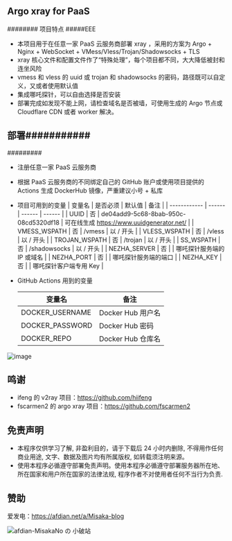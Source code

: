 ## Argo xray for PaaS

######## 项目特点
#####EEE
* 本项目用于在任意一家 PaaS 云服务商部署 xray ，采用的方案为 Argo + Nginx + WebSocket + VMess/Vless/Trojan/Shadowsocks + TLS
* xray 核心文件和配置文件作了“特殊处理”，每个项目都不同，大大降低被封和连坐风险
* vmess 和 vless 的 uuid 或 trojan 和 shadowsocks 的密码，路径既可以自定义，又或者使用默认值
* 集成哪吒探针，可以自由选择是否安装
* 部署完成如发现不能上网，请检查域名是否被墙，可使用生成的 Argo 节点或 Cloudflare CDN 或者 worker 解决。
###
## 部署###########
#########
* 注册任意一家 PaaS 云服务商
* 根据 PaaS 云服务商的不同绑定自己的 GitHub 账户或使用项目提供的 Actions 生成 DockerHub 镜像，严重建议小号 + 私库
* 项目可用到的变量
  | 变量名 | 是否必须 | 默认值 | 备注 |
  | ------------ | ------ | ------ | ------ |
  | UUID         | 否 | de04add9-5c68-8bab-950c-08cd5320df18 | 可在线生成 https://www.uuidgenerator.net/ |
  | VMESS_WSPATH  | 否 | /vmess | 以 / 开头 |
  | VLESS_WSPATH  | 否 | /vless | 以 / 开头 |
  | TROJAN_WSPATH | 否 | /trojan | 以 / 开头 |
  | SS_WSPATH     | 否 | /shadowsocks | 以 / 开头 |
  | NEZHA_SERVER  | 否 |     | 哪吒探针服务端的 IP 或域名 |
  | NEZHA_PORT    | 否 |     | 哪吒探针服务端的端口 |
  | NEZHA_KEY     | 否 |     | 哪吒探针客户端专用 Key |

* GitHub Actions 用到的变量

  |    变量名     |      备注      |
  | ------------- | -------------- |
  |DOCKER_USERNAME|Docker Hub 用户名|
  |DOCKER_PASSWORD|Docker Hub 密码  |
  |DOCKER_REPO    |Docker Hub 仓库名|

![image](https://user-images.githubusercontent.com/116990986/211692321-34df154a-320a-448f-9abe-2efab9c53550.png)

## 鸣谢

* ifeng 的 v2ray 项目：https://github.com/hiifeng
* fscarmen2 的 argo xray 项目：https://github.com/fscarmen2

## 免责声明

* 本程序仅供学习了解, 非盈利目的，请于下载后 24 小时内删除, 不得用作任何商业用途, 文字、数据及图片均有所属版权, 如转载须注明来源。
* 使用本程序必循遵守部署免责声明。使用本程序必循遵守部署服务器所在地、所在国家和用户所在国家的法律法规, 程序作者不对使用者任何不当行为负责.

## 赞助

爱发电：https://afdian.net/a/Misaka-blog

![afdian-MisakaNo の 小破站](https://user-images.githubusercontent.com/122191366/211533469-351009fb-9ae8-4601-992a-abbf54665b68.jpg)
